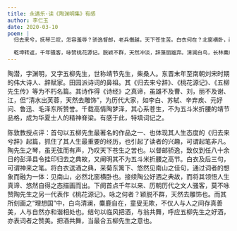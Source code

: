 ```yaml
---
title: 永遇乐·读《陶渊明集》有感
author: 李仁玉
date: 2020-03-10
poem: |
  归去来兮，抚琴三叹，怎容羞辱？骄逸督邮，老兵僭越，天下苍生苦。白衣何在？北窗横卧，醒采东篱菊。谓義皇，葛巾漉酒，我醉欲眠卿去。

  乾坤转返，千年骚客，咏赞桃花源记。脱颖不群，天然冲淡，辞藻丽雄弃。清澜白鸟，长林麋鹿，童叟无欺相助。吟於此，临风把酒，与翁共舞。
---
```


陶潜，字渊明，又字五柳先生，世称靖节先生，柴桑人。东晋末年至南朝刘宋时期的伟大诗人、辞赋家。田园派诗词的鼻祖。其《归去来兮辞》、《桃花源记》、《五柳先生传》等为不朽名篇。其诗作得《诗经》之真谛，虽雄不及曹、刘，丽不及谢、江，但“清水出芙蓉，天然去雕饰”，为历代大家，如李白、苏轼、辛弃疾、元好问、鲁迅、毛泽东所赞誉。千载高情陶梦泽，其心系苍生，不为五斗米折腰的靖节品格，成为华夏士人的精神脊梁。有感于此，特填词记之。

陈敦教授点评：首句以五柳先生最著名的作品之一、也体现其人生态度的《归去来兮辞》起篇，抓住了其人生最重要的经历，也引起了读者的兴趣，可谓起笔非凡。陶先生之琴，虽无弦而有声，乃叹天下苍生之苦也。以督邮骄逸，致仅到任八十余日的彭泽县令挂印归去之典故，又阐明其不为五斗米折腰之高节。白衣及后三句，可谓神来之笔。将白衣送酒之典，采菊东篱下、悠然见南山之佳句，通过词者的想象而融为一体：见南山，必然北窗横卧也。接续陶公好酒之典故，而将其领悟人生真谛、悠然自得之态描画而出。下阕首点千年以来、历朝历代之文人骚客，莫不咏赞陶先生之另一代表作《桃花源记》。咏之何者？颖脱不群，天然去雕饰也。而其所刻画之“理想国”中，白鸟清澜，麋鹿自在，童叟无欺，不仅人与人之间存真善美，人与自然亦和谐相处也。结句以临风把酒，与翁共舞，呼应五柳先生之好酒，亦表词者之赞美。把酒共舞，当最合五柳先生之意也。
